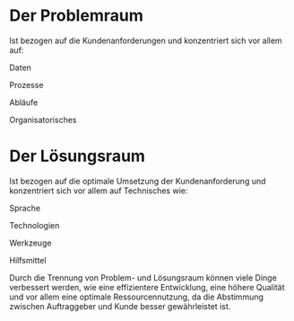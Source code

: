 # Der Problemraum
Ist bezogen auf die Kundenanforderungen und konzentriert sich vor allem auf:

Daten

Prozesse

Abläufe

Organisatorisches

# Der Lösungsraum
Ist bezogen auf die optimale Umsetzung der Kundenanforderung und konzentriert sich vor allem auf Technisches wie:

Sprache

Technologien

Werkzeuge

Hilfsmittel

Durch die Trennung von Problem- und Lösungsraum können viele Dinge verbessert werden, wie eine effizientere Entwicklung, eine höhere Qualität und vor allem eine optimale Ressourcennutzung, da die Abstimmung zwischen Auftraggeber und Kunde besser gewährleistet ist.

